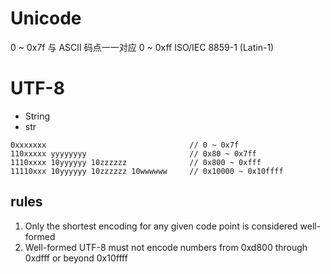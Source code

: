 #  Unicode
0 ~ 0x7f 与 ASCII 码点一一对应
0 ~ 0xff ISO/IEC 8859-1 (Latin-1) 

# UTF-8
- String
- str
```
0xxxxxxx                                // 0 ~ 0x7f
110xxxxx yyyyyyyy                       // 0x80 ~ 0x7ff
1110xxxx 10yyyyyy 10zzzzzz              // 0x800 ~ 0xfff
11110xxx 10yyyyyy 10zzzzzz 10wwwwww     // 0x10000 ~ 0x10ffff
```
## rules
1. Only the shortest encoding for any given code point is considered well-formed
2. Well-formed UTF-8 must not encode numbers from 0xd800 through 0xdfff or 
   beyond 0x10ffff

